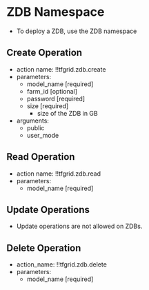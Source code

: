# ZDB Namespace

- To deploy a ZDB, use the ZDB namespace

## Create Operation

- action name: !!tfgrid.zdb.create
- parameters:
  - model_name [required]
  - farm_id [optional]
  - password [required]
  - size [required]
    - size of the ZDB in GB
- arguments:
  - public
  - user_mode

## Read Operation

- action name: !!tfgrid.zdb.read
- parameters:
  - model_name [required]

## Update Operations

- Update operations are not allowed on ZDBs.

## Delete Operation

- action_name: !!tfgrid.zdb.delete
- parameters:
  - model_name [required]
